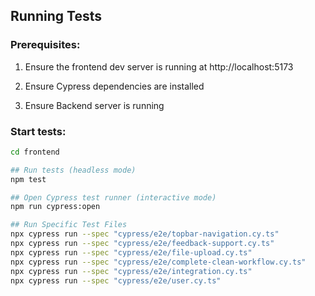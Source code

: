 ## Running Tests

### Prerequisites:

1. Ensure the frontend dev server is running at http://localhost:5173 

2. Ensure Cypress dependencies are installed

3. Ensure Backend server is running

### Start tests:

```bash
cd frontend

## Run tests (headless mode)
npm test

## Open Cypress test runner (interactive mode)
npm run cypress:open

## Run Specific Test Files
npx cypress run --spec "cypress/e2e/topbar-navigation.cy.ts"
npx cypress run --spec "cypress/e2e/feedback-support.cy.ts"
npx cypress run --spec "cypress/e2e/file-upload.cy.ts"
npx cypress run --spec "cypress/e2e/complete-clean-workflow.cy.ts"
npx cypress run --spec "cypress/e2e/integration.cy.ts"
npx cypress run --spec "cypress/e2e/user.cy.ts"
```
